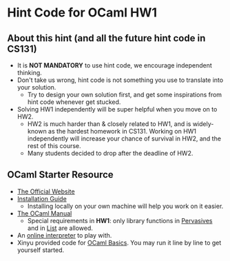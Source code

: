 # Hint Code for OCaml HW1

## About this hint (and all the future hint code in CS131)
* It is **NOT MANDATORY** to use hint code, we encourage independent thinking.
* Don't take us wrong, hint code is not something you use to translate into your solution. 
    * Try to design your own solution first, and get some inspirations from hint code whenever get stucked.
* Solving HW1 independently will be super helpful when you move on to HW2. 
    * HW2 is much harder than & closely related to HW1, and is widely-known as the hardest homework in CS131. Working on HW1 independently will increase your chance of survival in HW2, and the rest of this course.
    * Many students decided to drop after the deadline of HW2. 

## OCaml Starter Resource
* [The Official Website](https://ocaml.org/)
* [Installation Guide](https://ocaml.org/docs/install.html)
    * Installing locally on your own machine will help you work on it easier.
* [The OCaml Manual](https://caml.inria.fr/pub/docs/manual-ocaml/libref/index.html)
    * Special requirements in **HW1**: only library functions in [Pervasives](https://caml.inria.fr/pub/docs/manual-ocaml/libref/Pervasives.html) and in [List](https://caml.inria.fr/pub/docs/manual-ocaml/libref/List.html) are allowed.
* An [online interpreter](https://try.ocamlpro.com/) to play with.
* Xinyu provided code for [OCaml Basics](./OCaml_Vasics.ml). You may run it line by line to get yourself started.